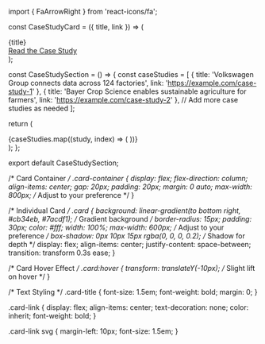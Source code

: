 import { FaArrowRight } from 'react-icons/fa';

const CaseStudyCard = ({ title, link }) => (
  <div className="card">
    <div className="card-title">{title}</div>
    <a href={link} className="card-link">
      Read the Case Study <FaArrowRight />
    </a>
  </div>
);

const CaseStudySection = () => {
  const caseStudies = [
    { title: 'Volkswagen Group connects data across 124 factories', link: 'https://example.com/case-study-1' },
    { title: 'Bayer Crop Science enables sustainable agriculture for farmers', link: 'https://example.com/case-study-2' },
    // Add more case studies as needed
  ];

  return (
    <div className="card-container">
      {caseStudies.map((study, index) => (
        <CaseStudyCard key={index} title={study.title} link={study.link} />
      ))}
    </div>
  );
};

export default CaseStudySection;


/* Card Container */
.card-container {
  display: flex;
  flex-direction: column;
  align-items: center;
  gap: 20px;
  padding: 20px;
  margin: 0 auto;
  max-width: 800px; /* Adjust to your preference */
}

/* Individual Card */
.card {
  background: linear-gradient(to bottom right, #cb34eb, #7acdf1); /* Gradient background */
  border-radius: 15px;
  padding: 30px;
  color: #fff;
  width: 100%;
  max-width: 600px; /* Adjust to your preference */
  box-shadow: 0px 10px 15px rgba(0, 0, 0, 0.2); /* Shadow for depth */
  display: flex;
  align-items: center;
  justify-content: space-between;
  transition: transform 0.3s ease;
}

/* Card Hover Effect */
.card:hover {
  transform: translateY(-10px); /* Slight lift on hover */
}

/* Text Styling */
.card-title {
  font-size: 1.5em;
  font-weight: bold;
  margin: 0;
}

.card-link {
  display: flex;
  align-items: center;
  text-decoration: none;
  color: inherit;
  font-weight: bold;
}

.card-link svg {
  margin-left: 10px;
  font-size: 1.5em;
}
